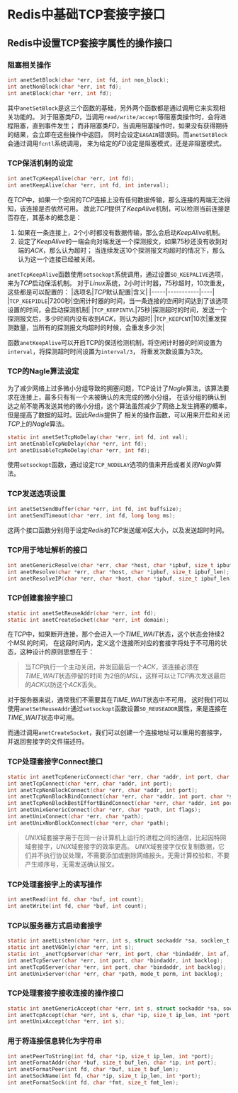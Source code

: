 # Redis中基础TCP套接字接口

## Redis中设置TCP套接字属性的操作接口

### 阻塞相关操作
```c
int anetSetBlock(char *err, int fd, int non_block);
int anetNonBlock(char *err, int fd);
int anetBlock(char *err, int fd);
```
其中`anetSetBlock`是这三个函数的基础，另外两个函数都是通过调用它来实现相关功能的。
对于阻塞类*FD*，当调用`read/write/accept`等阻塞类操作时，会将进程阻塞，直到事件发生；
而非阻塞类*FD*，当调用阻塞操作时，如果没有获得期待的结果，会立即在这些操作中返回，
同时会设定`EAGAIN`错误码。而`anetSetBlock`会通过调用`fcntl`系统调用，
来为给定的*FD*设定是阻塞模式，还是非阻塞模式。

### TCP保活机制的设定
```c
int anetTcpKeepAlive(char *err, int fd);
int anetKeepAlive(char *err, int fd, int interval);
```
在*TCP*中，如果一个空闲的*TCP*连接上没有任何数据传输，那么连接的两端无法得知，该连接是否依然可用。
故此*TCP*提供了*KeepAlive*机制，可以检测当前连接是否存在，其基本的概念是：
1. 如果在一条连接上，2个小时都没有数据传输，那么会启动*KeepAlive*机制。
2. 设定了*KeepAlive*的一端会向对端发送一个探测报文，如果75秒还没有收到对端的*ACK*，那么认为超时；
当连续发送10个探测报文均超时的情况下，那么认为这一个连接已经被关闭。

`anetTcpKeepAlive`函数使用`setsockopt`系统调用，通过设置`SO_KEEPALIVE`选项，来为*TCP*启动保活机制。
对于*Linux*系统，2小时计时器，75秒超时，10次重发，这些都是可以配置的：
|选项名|*TCP*默认配置|含义|
|-----|-----------|----|
|`TCP_KEEPIDLE`|7200秒|空闲计时器的时间，当一条连接的空闲时间达到了该选项设置的时间，会启动探测机制|
|`TCP_KEEPINTVL`|75秒|探测超时的时间，发送一个探测报文后，多少时间内没有收到*ACK*，则认为超时|
|`TCP_KEEPCNT`|10次|重发探测数量，当所有的探测报文均超时的时候，会重发多少次|

函数`anetKeepAlive`可以开启TCP的保活检测机制，将空闲计时器的时间设置为`interval`，将探测超时时间设置为`interval/3`，
将重发次数设置为3次。

### TCP的Nagle算法设定
为了减少网络上过多微小分组导致的拥塞问题，TCP设计了*Nagle*算法，该算法要求在连接上，最多只有有一个未被确认的未完成的微小分组，
在该分组的确认到达之前不能再发送其他的微小分组，这个算法虽然减少了网络上发生拥塞的概率，但是提高了数据的延时。因此*Redis*提供了
相关的操作函数，可以用来开启和关闭*TCP*上的*Nagle*算法。
```c
static int anetSetTcpNoDelay(char *err, int fd, int val);
int anetEnableTcpNoDelay(char *err, int fd);
int anetDisableTcpNoDelay(char *err, int fd);
```
使用`setsockopt`函数，通过设定`TCP_NODELAY`选项的值来开启或者关闭*Nagle*算法。

### TCP发送选项设置
```c
int anetSetSendBuffer(char *err, int fd, int buffsize);
int anetSendTimeout(char *err, int fd, long long ms);
```
这两个接口函数分别用于设定*Redis*的*TCP*发送缓冲区大小，以及发送超时时间。

### TCP用于地址解析的接口
```c
int anetGenericResolve(char *err, char *host, char *ipbuf, size_t ipbuf_len, int flags);
int anetResolve(char *err, char *host, char *ipbuf, size_t ipbuf_len);
int anetResolveIP(char *err, char *host, char *ipbuf, size_t ipbuf_len);
```

### TCP创建套接字接口
```c
static int anetSetReuseAddr(char *err, int fd);
static int anetCreateSocket(char *err, int domain);
```
在*TCP*中，如果断开连接，那个会进入一个*TIME_WAIT*状态，这个状态会持续2个*MSL*的时间，
在这段时间内，定义这个连接所对应的套接字将处于不可用的状态，这种设计的原则思想在于：
> 当*TCP*执行一个主动关闭，并发回最后一个*ACK*，该连接必须在*TIME_WAIT*状态停留的时间
为2倍的*MSL*，这样可以让*TCP*再次发送最后的*ACK*以防这个*ACK*丢失。

对于服务器来说，通常我们不需要其在*TIME_WAIT*状态中不可用，
这时我们可以使用`anetSetReuseAddr`通过`setsockopt`函数设置`SO_REUSEADDR`属性，来是连接在*TIME_WAIT*状态中可用。

而通过调用`anetCreateSocket`，我们可以创建一个连接地址可以重用的套接字，并返回套接字的文件描述符。

### TCP处理套接字Connect接口
```c
static int anetTcpGenericConnect(char *err, char *addr, int port, char *source_addr, int flags);
int anetTcpConnect(char *err, char *addr, int port);
int anetTcpNonBlockConnect(char *err, char *addr, int port);
int anetTcpNonBlockBindConnect(char *err, char *addr, int port, char *source_addr);
int anetTcpNonBlockBestEffortBindConnect(char *err, char *addr, int port, char *source_addr);
int anetUnixGenericConnect(char *err, char *path, int flags);
int anetUnixConnect(char *err, char *path);
int anetUnixNonBlockConnect(char *err, char *path);
```
> *UNIX*域套接字用于在同一台计算机上运行的进程之间的通信，比起因特网域套接字，*UNIX*域套接字的效率更高。
*UNIX*域套接字仅仅复制数据，它们并不执行协议处理，不需要添加或删除网络报头，无需计算校验和，不要产生顺序号，无需发送确认报文。

### TCP处理套接字上的读写操作
```c
int anetRead(int fd, char *buf, int count);
int anetWrite(int fd, char *buf, int count);
```

### TCP以服务器方式启动套接字
```c
static int anetListen(char *err, int s, struct sockaddr *sa, socklen_t len, int backlog);
static int anetV6Only(char *err, int s);
static int _anetTcpServer(char *err, int port, char *bindaddr, int af, int backlog);
int anetTcpServer(char *err, int port, char *bindaddr, int backlog);
int anetTcp6Server(char *err, int port, char *bindaddr, int backlog);
int anetUnixServer(char *err, char *path, mode_t perm, int backlog);
```

### TCP处理套接字接收连接的操作接口
```c
static int anetGenericAccept(char *err, int s, struct sockaddr *sa, socklen_t *len);
int anetTcpAccept(char *err, int s, char *ip, size_t ip_len, int *port);
int anetUnixAccept(char *err, int s);
```

### 用于将连接信息转化为字符串
```c
int anetPeerToString(int fd, char *ip, size_t ip_len, int *port);
int anetFormatAddr(char *buf, size_t buf_len, char *ip, int port);
int anetFormatPeer(int fd, char *buf, size_t buf_len);
int anetSockName(int fd, char *ip, size_t ip_len, int *port);
int anetFormatSock(int fd, char *fmt, size_t fmt_len);
```
